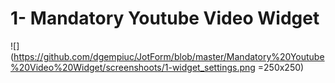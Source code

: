 # 1- Mandatory Youtube Video Widget

![](https://github.com/dgempiuc/JotForm/blob/master/Mandatory%20Youtube%20Video%20Widget/screenshoots/1-widget_settings.png =250x250)

